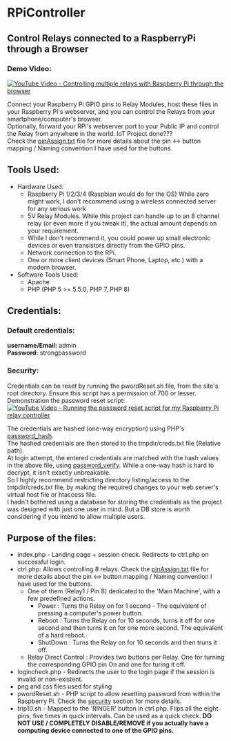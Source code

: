 # RPiController
## Control Relays connected to a RaspberryPi through a Browser

### Demo Video:  
[![YouTube Video - Controlling multiple relays with Raspberry Pi through the browser](https://img.youtube.com/vi/Sh_ZcMt3kDU/0.jpg)](https://www.youtube.com/watch?v=Sh_ZcMt3kDU)

Connect your Raspberry Pi GPIO pins to Relay Modules, host these files in your Raspberry Pi's webserver, and you can control the Relays from your smartphone/computer's browser.  
Optionally, forward your RPi's webserver port to your Public IP and control the Relay from anywhere in the world. IoT Project done???  
Check the [pinAssign.txt](https://github.com/rthennan/RPiController/blob/main/pinAssign.txt) file for more details about the pin <-> button mapping / Naming convention I have used for the buttons.

## Tools Used:
- Hardware Used:
  - Raspberry Pi 1/2/3/4 (Raspbian would do for the OS)
    While zero might work, I don't recommend using a wireless connected server for any serious work
  - 5V Relay Modules. While this project can handle up to an 8 channel relay (or even more if you tweak it), the actual amount depends on your requirement.
  - While I don't recommend it, you could power up small electronic devices or even transistors directly from the GPIO pins.
  - Network connection to the RPi.
  - One or more client devices (Smart Phone, Laptop, etc.) with a modern browser.  
- Software Tools Used:
  - Apache 
  - PHP (PHP 5 >= 5.5.0, PHP 7, PHP 8)    
## Credentials:
### Default credentials:  
**username/Email:** admin  
**Password:** strongpassword  

### Security:
Credentials can be reset by running the pwordReset.sh file, from the site's root directory. Ensure this script has a permission of 700 or lesser.  
Demonstration the password reset script:  
[![YouTube Video - Running the password reset script for my Raspberry Pi relay controller](https://img.youtube.com/vi/dDFM9cjjSOY/0.jpg)](https://www.youtube.com/watch?v=dDFM9cjjSOY)
 
The credentials are hashed (one-way encryption) using PHP's [password_hash](https://www.php.net/manual/en/function.password-hash.php).  
The hashed credentials are then stored to the tmpdir/creds.txt file (Relative path).  
At login attempt, the entered credentials are matched with the hash values in the above file, using [password_verify](https://www.php.net/manual/en/function.password-verify.php).  While a one-way hash is hard to decrypt, it isn't exactly unbreakable.  
So I highly recommend restricting directory listing/access to the tmpdir/creds.txt file, by making the required changes to your web server's virtual host file or htaccess file.  
I hadn't bothered using a database for storing the credentials as the project was designed with just one user in mind. But a DB store is worth considering if you intend to allow multiple users.  

## Purpose of the files:  
- index.php - Landing page + session check. Redirects to ctrl.php on successful login.
- ctrl.php: Allows controlling 8 relays. Check the [pinAssign.txt](https://github.com/rthennan/RPiController/blob/main/pinAssign.txt) file for more details about the pin <-> button mapping / Naming convention I have used for the buttons.
  - One of them (Relay1 / Pin 8) dedicated to the 'Main Machine', with a few predefined actions.
    - Power : Turns the Relay on for 1 second - The equivalent of pressing a computer's power button.
    - Reboot : Turns the Relay on for 10 seconds, turns it off for one second and then turns it on for one more second. The equivalent of a hard reboot.
    - ShutDown : Turns the Relay on for 10 seconds and then truns it off. 
  - Relay Direct Control : Provides two buttons per Relay. One for turning the corresponding GPIO pin On and one for turing it off.  
- logincheck.php - Redirects the user to the login page if the session is invalid or non-existent.
- png and css files used for styling
- pwordReset.sh - PHP script to allow resetting password from within the Raspberry Pi. Check the [security](https://github.com/rthennan/RPiController/edit/main/README.md#security) section for more details.
- trip10.sh - Mapped to the 'RINGER' button in ctrl.php. Flips all the eight pins, five times in quick intervals. Can be used as a quick check. **DO NOT USE / COMPLETELY DISABLE/REMOVE if you actually have a computing device connected to one of the GPIO pins.**
